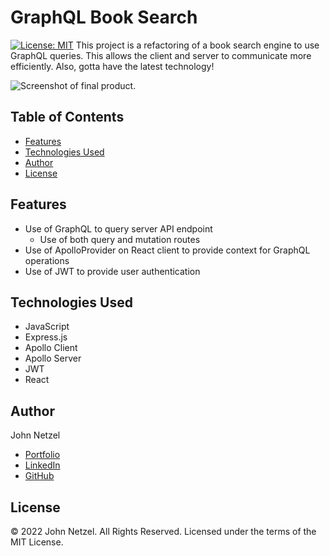 # GraphQL Book Search
[![License: MIT](https://img.shields.io/badge/License-MIT-yellow.svg)](https://opensource.org/licenses/MIT)
This project is a refactoring of a book search engine to use GraphQL queries. This allows the client and server to communicate more efficiently. Also, gotta have the latest technology!

![Screenshot of final product.](https://user-images.githubusercontent.com/56412072/171985575-9af547c6-c0d4-4c38-9bda-b0a089bf6e35.jpg)



## Table of Contents

* [Features](#features)
* [Technologies Used](#technologies-used)
* [Author](#author)
* [License](#license)


## Features

* Use of GraphQL to query server API endpoint
  * Use of both query and mutation routes
* Use of ApolloProvider on React client to provide context for GraphQL operations
* Use of JWT to provide user authentication


## Technologies Used

* JavaScript
 * Express.js
 * Apollo Client
 * Apollo Server
 * JWT
* React


## Author

John Netzel
* [Portfolio](https://commiedog.github.io/my-portfolio/)
* [LinkedIn](https://www.linkedin.com/in/john-netzel-481112129/)
* [GitHub](https://github.com/CommieDog)


## License

&copy; 2022 John Netzel. All Rights Reserved. Licensed under the terms of the MIT License.
